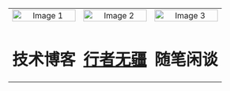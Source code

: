 [^_^]: 哈哈我是注释，不会在浏览器中显示。

<div style="overflow-x:auto;">
  <table style="width:100%; margin-left:auto; margin-right:auto; border-collapse: collapse; border: none; background-color: transparent; text-align: center; vertical-align: middle;">
  <tr>
    <td><img src="/images/zhuye-2.jpg" alt="Image 1" style="width:100%;"></td>
    <td><img src="/images/zhuye-2.jpg" alt="Image 2" style="width:100%;"></td>
    <td><img src="/images/zhuye-2.jpg" alt="Image 3" style="width:100%;"></td>
  </tr>
  <tr>
    <td> <h1>技术博客</h1></td>
    <td> <h1><a href="/pages/xingzhewujiang.html">行者无疆</a></h1> </td>
    <td> <h1>随笔闲谈</h1></td>
  </tr>
</table>
</div>



